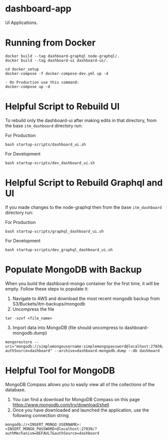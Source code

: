 # dashboard-app
UI Applications. 

# Running from Docker

```
docker build --tag dashboard-graphql node-graphql/.
docker build --tag dashboard-ui dashboard-ui/.

cd docker_setup
docker-compose -f docker-compose-dev.yml up -d

- On Production use this command:
docker-compose up -d
```

# Helpful Script to Rebuild UI

To rebuild only the dashboard-ui after making edits in that directory, from the base `itm_dashboard` directory run:

For Production
```
bash startup-scripts/dashboard_ui.sh
```

For Development
```
bash startup-scripts/dev_dashboard_ui.sh
```

# Helpful Script to Rebuild Graphql and UI

If you made changes to the node-graphql then from the base `itm_dashboard` directory run:

For Production
```
bash startup-scripts/graphql_dashboard_ui.sh
```

For Development
```
bash startup-scripts/dev_graphql_dashboard_ui.sh
```

# Populate MongoDB with Backup
When you build the dashboard-mongo container for the first time, it will be empty. Follow these steps to populate it:

1. Navigate to AWS and download the most recent mongodb backup from S3/Buckets/itm-backups/mongodb
2. Uncompress the file
```
tar -xzvf <file_name>
```
3. Import data into MongoDB (file should uncompress to dashboard-mongodb.dump)
```
mongorestore --uri="mongodb://simplemongousername:simplemongopassword@localhost:27030/?authSource=dashboard" --archive=dashboard-mongodb.dump --db dashboard
```
# Helpful Tool for MongoDB
MongoDB Compass allows you to easily view all of the collections of the database.

1. You can find a download for MongoDB Compass on this page https://www.mongodb.com/try/download/shell
2. Once you have downloaded and launched the application, use the following connection string
```
mongodb://<INSERT_MONGO_USERNAME>:<INSERT_MONGO_PASSWORD>@localhost:27030/?authMechanism=DEFAULT&authSource=dashboard
```